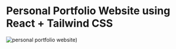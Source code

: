 # Personal Portfolio Website using React + Tailwind CSS


![personal portfolio website](https://github.com/user-attachments/assets/8f886c4d-b604-4154-aa47-f1861bfb043a))
